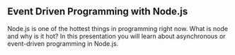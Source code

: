 ## Event Driven Programming with Node.js

Node.js is one of the hottest things in programming right now. What is
node and why is it hot? In this presentation you will learn about
asynchronous or event-driven programming in Node.js.


